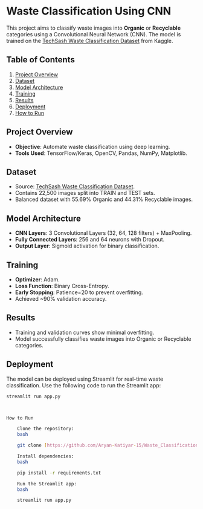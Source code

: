 # Waste Classification Using CNN

This project aims to classify waste images into **Organic** or **Recyclable** categories using a Convolutional Neural Network (CNN). The model is trained on the [TechSash Waste Classification Dataset](https://www.kaggle.com/techsash/waste-classification-data) from Kaggle.

## Table of Contents
1. [Project Overview](#project-overview)
2. [Dataset](#dataset)
3. [Model Architecture](#model-architecture)
4. [Training](#training)
5. [Results](#results)
6. [Deployment](#deployment)
7. [How to Run](#how-to-run)

## Project Overview
- **Objective**: Automate waste classification using deep learning.
- **Tools Used**: TensorFlow/Keras, OpenCV, Pandas, NumPy, Matplotlib.

## Dataset
- Source: [TechSash Waste Classification Dataset](https://www.kaggle.com/techsash/waste-classification-data).
- Contains 22,500 images split into TRAIN and TEST sets.
- Balanced dataset with 55.69% Organic and 44.31% Recyclable images.

## Model Architecture
- **CNN Layers**: 3 Convolutional Layers (32, 64, 128 filters) + MaxPooling.
- **Fully Connected Layers**: 256 and 64 neurons with Dropout.
- **Output Layer**: Sigmoid activation for binary classification.

## Training
- **Optimizer**: Adam.
- **Loss Function**: Binary Cross-Entropy.
- **Early Stopping**: Patience=20 to prevent overfitting.
- Achieved ~90% validation accuracy.

## Results
- Training and validation curves show minimal overfitting.
- Model successfully classifies waste images into Organic or Recyclable categories.

## Deployment
The model can be deployed using Streamlit for real-time waste classification. Use the following code to run the Streamlit app:

```bash
streamlit run app.py



How to Run

    Clone the repository:
    bash

    git clone [https://github.com/Aryan-Katiyar-15/Waste_Classification.git]

    Install dependencies:
    bash

    pip install -r requirements.txt

    Run the Streamlit app:
    bash

    streamlit run app.py